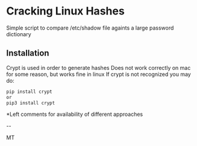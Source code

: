 # Cracking Linux Hashes

Simple script to compare /etc/shadow file againts a large password dictionary

## Installation

Crypt is used in order to generate hashes
Does not work correctly on mac for some reason, but works fine in linux
If crypt is not recognized you may do:

```bash
pip install crypt
or
pip3 install crypt
```

*Left comments for availability of different approaches

-- 

MT
